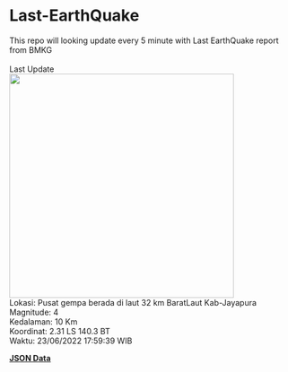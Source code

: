 # Last-EarthQuake
This repo will looking update every 5 minute with Last EarthQuake report from BMKG
<br>
<br>
Last Update
<br>
<img src="https://ews.bmkg.go.id/TEWS/data/20220623175939.mmi.jpg" width="400"/>
<br>
Lokasi: Pusat gempa berada di laut 32 km BaratLaut Kab-Jayapura <br>
Magnitude: 4 <br>
Kedalaman: 10 Km <br>
Koordinat: 2.31 LS 140.3 BT <br>
Waktu: 23/06/2022 17:59:39 WIB <br>

<a href="./data/data.json">**JSON Data**</a>
